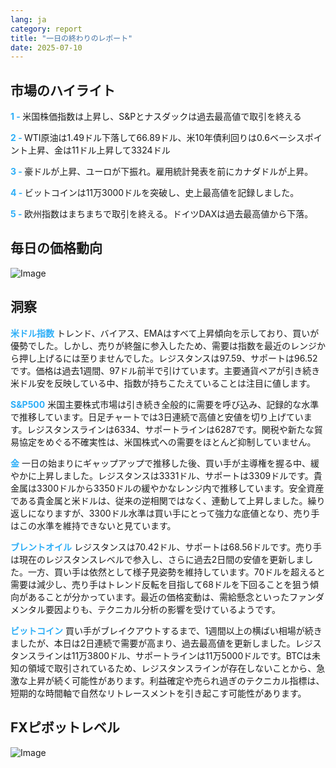 ```yaml
---
lang: ja
category: report
title: "一日の終わりのレポート"
date: 2025-07-10
---
```



<h2>市場のハイライト</h2>
<strong style="color: #2caef7;">1 - </strong> 米国株価指数は上昇し、S&Pとナスダックは過去最高値で取引を終える

<strong style="color: #2caef7;">2 - </strong> WTI原油は1.49ドル下落して66.89ドル、米10年債利回りは0.6ベーシスポイント上昇、金は11ドル上昇して3324ドル

<strong style="color: #2caef7;">3 - </strong> 豪ドルが上昇、ユーロが下振れ。雇用統計発表を前にカナダドルが上昇。

<strong style="color: #2caef7;">4 - </strong> ビットコインは11万3000ドルを突破し、史上最高値を記録しました。


<strong style="color: #2caef7;">5 - </strong> 欧州指数はまちまちで取引を終える。ドイツDAXは過去最高値から下落。



<h2>毎日の価格動向</h2>
<img src="https://markleighedu.github.io/img/Jul-2025/10-Jul-2025/price.jpg" alt="Image"/>

<h2>洞察</h2>
<strong style="color: #2caef7;">米ドル指数</strong> トレンド、バイアス、EMAはすべて上昇傾向を示しており、買いが優勢でした。しかし、売りが終盤に参入したため、需要は指数を最近のレンジから押し上げるには至りませんでした。レジスタンスは97.59、サポートは96.52です。価格は過去1週間、97ドル前半で引けています。主要通貨ペアが引き続き米ドル安を反映している中、指数が持ちこたえていることは注目に値します。

<strong style="color: #2caef7;">S&P500</strong> 米国主要株式市場は引き続き全般的に需要を呼び込み、記録的な水準で推移しています。日足チャートでは3日連続で高値と安値を切り上げています。レジスタンスラインは6334、サポートラインは6287です。関税や新たな貿易協定をめぐる不確実性は、米国株式への需要をほとんど抑制していません。

<strong style="color: #2caef7;">金</strong> 一日の始まりにギャップアップで推移した後、買い手が主導権を握る中、緩やかに上昇しました。レジスタンスは3331ドル、サポートは3309ドルです。貴金属は3300ドルから3350ドルの緩やかなレンジ内で推移しています。安全資産である貴金属と米ドルは、従来の逆相関ではなく、連動して上昇しました。繰り返しになりますが、3300ドル水準は買い手にとって強力な底値となり、売り手はこの水準を維持できないと見ています。

<strong style="color: #2caef7;">ブレントオイル</strong> レジスタンスは70.42ドル、サポートは68.56ドルです。売り手は現在のレジスタンスレベルで参入し、さらに過去2日間の安値を更新しました。一方、買い手は依然として様子見姿勢を維持しています。70ドルを超えると需要は減少し、売り手はトレンド反転を目指して68ドルを下回ることを狙う傾向があることが分かっています。最近の価格変動は、需給懸念といったファンダメンタル要因よりも、テクニカル分析の影響を受けているようです。

<strong style="color: #2caef7;">ビットコイン</strong> 買い手がブレイクアウトするまで、1週間以上の横ばい相場が続きましたが、本日は2日連続で需要が高まり、過去最高値を更新しました。レジスタンスラインは11万3800ドル、サポートラインは11万5000ドルです。BTCは未知の領域で取引されているため、レジスタンスラインが存在しないことから、急激な上昇が続く可能性があります。利益確定や売られ過ぎのテクニカル指標は、短期的な時間軸で自然なリトレースメントを引き起こす可能性があります。



<h2>FXピボットレベル</h2>
<img src="https://markleighedu.github.io/img/Jul-2025/10-Jul-2025/pivot.jpg" alt="Image"/>